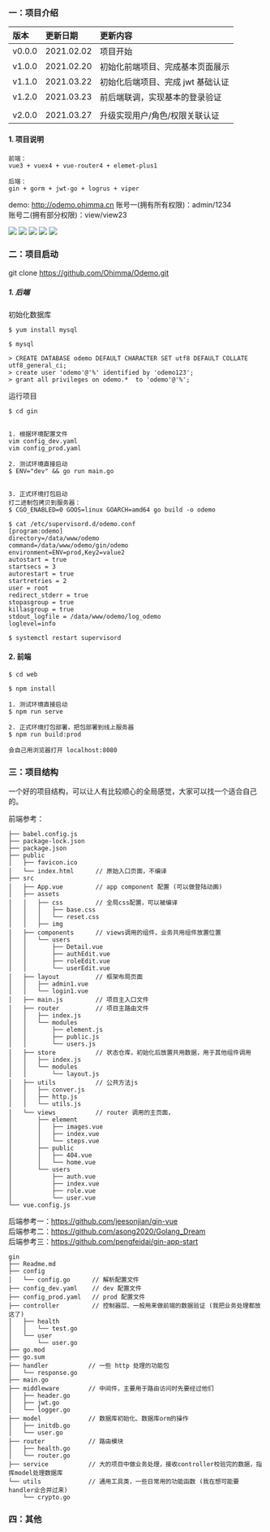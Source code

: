 ### 一：项目介绍

| 版本   | 更新日期   | 更新内容                          |
| :----- | :--------- | :-------------------------------- |
| v0.0.0 | 2021.02.02 | 项目开始                          |
| v1.0.0 | 2021.02.20 | 初始化前端项目、完成基本页面展示  |
| v1.1.0 | 2021.03.22 | 初始化后端项目、完成 jwt 基础认证 |
| v1.2.0 | 2021.03.23 | 前后端联调，实现基本的登录验证    |
|        |
| v2.0.0 | 2021.03.27 | 升级实现用户/角色/权限关联认证    |

#### 1. 项目说明

```
前端：
vue3 + vuex4 + vue-router4 + elemet-plus1

后端：
gin + gorm + jwt-go + logrus + viper
```

demo: <http://odemo.ohimma.cn>
账号一(拥有所有权限)：admin/1234  
账号二(拥有部分权限)：view/view23

![](./images/page_login.png)
![](./images/page_role.png)
![](./images/page_role_edit.png)
![](./images/page_user_add.png)
![](./images/page_auth.png)

### 二：项目启动

git clone https://github.com/Ohimma/Odemo.git

##### 1. 后端

初始化数据库

```
$ yum install mysql

$ mysql

> CREATE DATABASE odemo DEFAULT CHARACTER SET utf8 DEFAULT COLLATE utf8_general_ci;
> create user 'odemo'@'%' identified by 'odemo123';
> grant all privileges on odemo.*  to 'odemo'@'%';
```

运行项目

```
$ cd gin


1. 根据环境配置文件
vim config_dev.yaml
vim config_prod.yaml

2. 测试环境直接启动
$ ENV="dev" && go run main.go


3. 正式环境打包启动
打二进制包拷贝到服务器：
$ CGO_ENABLED=0 GOOS=linux GOARCH=amd64 go build -o odemo

$ cat /etc/supervisord.d/odemo.conf
[program:odemo]
directory=/data/www/odemo
command=/data/www/odemo/gin/odemo
environment=ENV=prod,Key2=value2
autostart = true
startsecs = 3
autorestart = true
startretries = 2
user = root
redirect_stderr = true
stopasgroup = true
killasgroup = true
stdout_logfile = /data/www/odemo/log_odemo
loglevel=info

$ systemctl restart supervisord

```

#### 2. 前端

```
$ cd web

$ npm install

1. 测试环境直接启动
$ npm run serve

2. 正式环境打包部署，把包部署到线上服务器
$ npm run build:prod

会自己用浏览器打开 localhost:8080
```

### 三：项目结构

一个好的项目结构，可以让人有比较顺心的全局感觉，大家可以找一个适合自己的。

前端参考：<me>

```
├── babel.config.js
├── package-lock.json
├── package.json
├── public
│   ├── favicon.ico
│   └── index.html      // 原始入口页面，不编译
├── src
│   ├── App.vue         // app component 配置 (可以做登陆动画)
│   ├── assets
│   │   ├── css         // 全局css配置，可以被编译
│   │   │   ├── base.css
│   │   │   └── reset.css
│   │   ├── img
│   ├── components      // views调用的组件，业务共用组件放置位置
│   │   └── users
│   │       ├── Detail.vue
│   │       ├── authEdit.vue
│   │       ├── roleEdit.vue
│   │       └── userEdit.vue
│   ├── layout          // 框架布局页面
│   │   ├── admin1.vue
│   │   └── login1.vue
│   ├── main.js         // 项目主入口文件
│   ├── router          // 项目主路由文件
│   │   ├── index.js
│   │   └── modules
│   │       ├── element.js
│   │       ├── public.js
│   │       └── users.js
│   ├── store           // 状态仓库，初始化后放置共用数据，用于其他组件调用
│   │   ├── index.js
│   │   └── modules
│   │       └── layout.js
│   ├── utils           // 公共方法js
│   │   ├── conver.js
│   │   ├── http.js
│   │   └── utils.js
│   └── views           // router 调用的主页面，
│       ├── element
│       │   ├── images.vue
│       │   ├── index.vue
│       │   └── steps.vue
│       ├── public
│       │   ├── 404.vue
│       │   └── home.vue
│       └── users
│           ├── auth.vue
│           ├── index.vue
│           ├── role.vue
│           └── user.vue
└── vue.config.js
```

后端参考一：<https://github.com/jeesonjian/gin-vue>  
后端参考二：<https://github.com/asong2020/Golang_Dream>  
后端参考三：<https://github.com/pengfeidai/gin-app-start>

```
gin
├── Readme.md
├── config
│   └── config.go      // 解析配置文件
├── config_dev.yaml    // dev 配置文件
├── config_prod.yaml   // prod 配置文件
├── controller         // 控制器层、一般用来做前端的数据验证 (我把业务处理都放这了)
│   ├── health
│   │   └── test.go
│   └── user
│       └── user.go
├── go.mod
├── go.sum
├── handler           // 一些 http 处理的功能包
│   └── response.go
├── main.go
├── middleware        // 中间件，主要用于路由访问时先要经过他们
│   ├── header.go
│   ├── jwt.go
│   └── logger.go
├── model             // 数据库初始化、数据库orm的操作
│   ├── initdb.go
│   └── user.go
├── router            // 路由模块
│   ├── health.go
│   └── router.go
├── service           // 大的项目中做业务处理，接收controller校验完的数据，指挥model处理数据库
└── utils             // 通用工具类，一些日常用的功能函数 (我在想可能要handler业合并过来)
    └── crypto.go

```

### 四：其他
